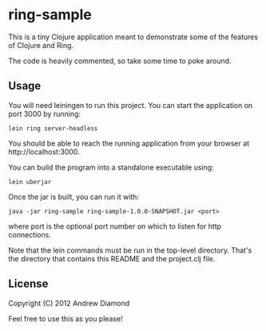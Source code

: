 # ring-sample

This is a tiny Clojure application meant to demonstrate some of the features
of Clojure and Ring. 

The code is heavily commented, so take some time to poke around.

## Usage

You will need leiningen to run this project. You can start the application
on port 3000 by running:

    lein ring server-headless

You should be able to reach the running application from your browser at
http://localhost:3000.

You can build the program into a standalone executable using:

    lein uberjar 

Once the jar is built, you can run it with:

    java -jar ring-sample ring-sample-1.0.0-SNAPSHOT.jar <port>

where port is the optional port number on which to listen for http connections.

Note that the lein commands must be run in the top-level directory. That's the
directory that contains this README and the project.clj file.

## License

Copyright (C) 2012 Andrew Diamond

Feel free to use this as you please!


